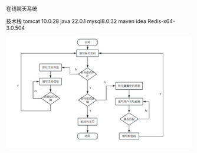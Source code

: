 在线聊天系统

技术栈
tomcat 10.0.28 java 22.0.1 mysql8.0.32 maven idea Redis-x64-3.0.504

![描述](./images/img.png)

